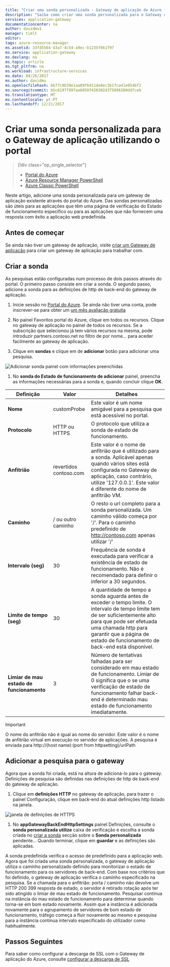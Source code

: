 ```yaml
---
title: "Criar uma sonda personalizada - Gateway de aplicação do Azure - Portal do Azure | Microsoft Docs"
description: "Saiba como criar uma sonda personalizada para o Gateway de aplicação utilizando o portal"
services: application-gateway
documentationcenter: na
author: davidmu1
manager: timlt
editor: 
tags: azure-resource-manager
ms.assetid: 33fd5564-43a7-4c54-a9ec-b1235f661f97
ms.service: application-gateway
ms.devlang: na
ms.topic: article
ms.tgt_pltfrm: na
ms.workload: infrastructure-services
ms.date: 04/26/2017
ms.author: davidmu
ms.openlocfilehash: bb77c9b39e1aa89f6411de8ec3b1fca41e954bf2
ms.sourcegitcommit: b5c6197f997aa6858f420302d375896360dd7ceb
ms.translationtype: MT
ms.contentlocale: pt-PT
ms.lasthandoff: 12/21/2017
---
```

# <a name="create-a-custom-probe-for-application-gateway-by-using-the-portal"></a>Criar uma sonda personalizada para o Gateway de aplicação utilizando o portal

> [!div class="op_single_selector"]
> * [Portal do Azure](application-gateway-create-probe-portal.md)
> * [Azure Resource Manager PowerShell](application-gateway-create-probe-ps.md)
> * [Azure Classic PowerShell](application-gateway-create-probe-classic-ps.md)

Neste artigo, adicione uma sonda personalizada para um gateway de aplicação existente através do portal do Azure. Das sondas personalizadas são úteis para as aplicações que têm uma página de verificação do Estado de funcionamento específico ou para as aplicações que não fornecem uma resposta com êxito a aplicação web predefinida.

## <a name="before-you-begin"></a>Antes de começar

Se ainda não tiver um gateway de aplicação, visite [criar um Gateway de aplicação](application-gateway-create-gateway-portal.md) para criar um gateway de aplicação para trabalhar com.

## <a name="createprobe"></a>Criar a sonda

As pesquisas estão configuradas num processo de dois passos através do portal. O primeiro passo consiste em criar a sonda. O segundo passo, adicione a sonda para as definições de http de back-end do gateway de aplicação.

1. Inicie sessão no [Portal do Azure](https://portal.azure.com). Se ainda não tiver uma conta, pode inscrever-se para obter um [um mês avaliação gratuita](https://azure.microsoft.com/free)

1. No painel Favoritos portal do Azure, clique em todos os recursos. Clique no gateway de aplicação no painel de todos os recursos. Se a subscrição que selecionou já tem vários recursos na mesma, pode introduzir partners.contoso.net no filtro de por nome... para aceder facilmente ao gateway de aplicação.

1. Clique em **sondas** e clique em de **adicionar** botão para adicionar uma pesquisa.

  ![Adicionar sonda painel com informações preenchidas][1]

1. No **sonda do Estado de funcionamento de adicionar** painel, preencha as informações necessárias para a sonda e, quando concluir clique **OK**.

  |**Definição** | **Valor** | **Detalhes**|
  |---|---|---|
  |**Nome**|customProbe|Este valor é um nome amigável para a pesquisa que está acessível no portal.|
  |**Protocolo**|HTTP ou HTTPS | O protocolo que utiliza a sonda de estado de funcionamento.|
  |**Anfitrião**|revertidos contoso.com|Este valor é o nome de anfitrião que é utilizado para a sonda. Aplicável apenas quando vários sites está configurada no Gateway de aplicação, caso contrário, utilize '127.0.0.1'. Este valor é diferente do nome de anfitrião VM.|
  |**Caminho**|/ ou outro caminho|O resto o url completo para a sonda personalizada. Um caminho válido começa por '/'. Para o caminho predefinido de http://contoso.com apenas utilizar '/' |
  |**Intervalo (seg)**|30|Frequência de sonda é executada para verificar a existência de estado de funcionamento. Não é recomendado para definir o inferior a 30 segundos.|
  |**Limite de tempo (seg)**|30|A quantidade de tempo a sonda aguarda antes de exceder o tempo limite. O intervalo de tempo limite tem de ser suficientemente alto para que pode ser efetuada uma chamada http para garantir que a página de estado de funcionamento de back-end está disponível.|
  |**Limiar de mau estado de funcionamento**|3|Número de tentativas falhadas para ser considerado em mau estado de funcionamento. Limiar de 0 significa que o se uma verificação de estado de funcionamento falhar back-end é determinado mau estado de funcionamento imediatamente.|

  > [!IMPORTANT]
  > O nome do anfitrião não é igual ao nome do servidor. Este valor é o nome de anfitrião virtual em execução no servidor de aplicações. A pesquisa é enviada para http://(host name):(port from httpsetting)/urlPath

## <a name="add-probe-to-the-gateway"></a>Adicionar a pesquisa para o gateway

Agora que a sonda foi criada, está na altura de adicioná-lo para o gateway. Definições de pesquisa são definidas nas definições de http de back-end do gateway de aplicação.

1. Clique em **definições HTTP** no gateway de aplicação, para trazer o painel Configuração, clique em back-end do atual definições http listado na janela.

  ![janela de definições de HTTPS][2]

1. No **appGatewayBackEndHttpSettings** painel Definições, consulte o **sonda personalizada utilize** caixa de verificação e escolha a sonda criada no [criar a sonda](#createprobe) secção sobre o  **Sonda personalizada** pendente...
Quando terminar, clique em **guardar** e as definições são aplicadas.

A sonda predefinida verifica o acesso de predefinido para a aplicação web. Agora que foi criada uma sonda personalizada, o gateway de aplicação utiliza o caminho personalizado definido para monitorizar o estado de funcionamento para os servidores de back-end. Com base nos critérios que foi definido, o gateway de aplicação verifica o caminho especificado na pesquisa. Se a chamada para o anfitrião: porta / caminho não devolve um HTTP 200 399 resposta de estado, o servidor é retirado rotação após ter sido atingido o limiar de mau estado de funcionamento. Pesquisar continua na instância do mau estado de funcionamento para determinar quando torna-se em bom estado novamente. Assim que a instância é adicionada novamente para o agrupamento de servidores de bom estado de funcionamento, tráfego começa a fluir novamente ao mesmo e pesquisa para a instância continua intervalo especificado do utilizador como habitualmente.

## <a name="next-steps"></a>Passos Seguintes

Para saber como configurar a descarga de SSL com o Gateway de aplicação do Azure, consulte [configurar a descarga de SSL](application-gateway-ssl-portal.md)

[1]: ./media/application-gateway-create-probe-portal/figure1.png
[2]: ./media/application-gateway-create-probe-portal/figure2.png

